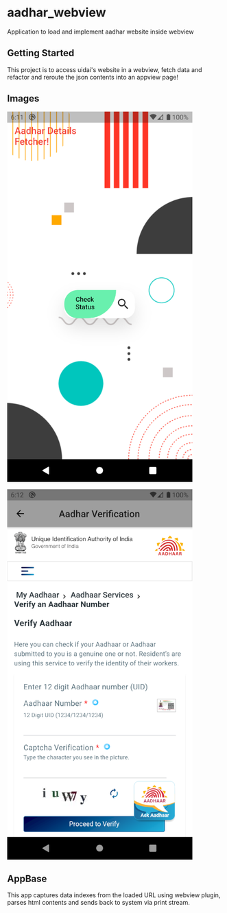 # aadhar_webview

Application to load and implement aadhar website inside webview

## Getting Started

This project is to access uidai's website in a webview, fetch data and refactor and reroute the json contents into an appview page!

## Images

![App UI](asset/ui1.png)

![App WebView](asset/ui2.png)

## AppBase

This app captures data indexes from the loaded URL using webview plugin, parses html contents and sends back to system via print stream.
